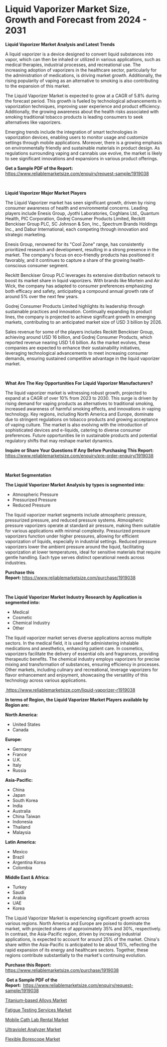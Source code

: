 <p><h1>Liquid Vaporizer Market Size, Growth and Forecast from 2024 - 2031</h1></p><p><strong>Liquid Vaporizer Market Analysis and Latest Trends</strong></p>
<p><p>A liquid vaporizer is a device designed to convert liquid substances into vapor, which can then be inhaled or utilized in various applications, such as medical therapies, industrial processes, and recreational use. The increasing adoption of vaporizers in the healthcare sector, particularly for the administration of medications, is driving market growth. Additionally, the rising popularity of vaping as an alternative to smoking is also contributing to the expansion of this market.</p><p>The Liquid Vaporizer Market is expected to grow at a CAGR of 5.8% during the forecast period. This growth is fueled by technological advancements in vaporization techniques, improving user experience and product efficiency. Additionally, the growing awareness about the health risks associated with smoking traditional tobacco products is leading consumers to seek alternatives like vaporizers. </p><p>Emerging trends include the integration of smart technologies in vaporization devices, enabling users to monitor usage and customize settings through mobile applications. Moreover, there is a growing emphasis on environmentally friendly and sustainable materials in product design. As regulations surrounding vaping and cannabis use evolve, the market is likely to see significant innovations and expansions in various product offerings.</p></p>
<p><strong>Get a Sample PDF of the Report:&nbsp;</strong> <a href="https://www.reliablemarketsize.com/enquiry/request-sample/1919038?utm_campaign=1326&utm_medium=2&utm_source=Github&utm_content=ia&utm_term=24102024&utm_id=liquid-vaporizer">https://www.reliablemarketsize.com/enquiry/request-sample/1919038</a></p>
<p>&nbsp;</p>
<p><strong>Liquid Vaporizer Major Market Players</strong></p>
<p><p>The Liquid Vaporizer market has seen significant growth, driven by rising consumer awareness of health and environmental concerns. Leading players include Enesis Group, Jyothi Laboratories, Coghlans Ltd., Quantum Health, PIC Corporation, Godrej Consumer Products Limited, Reckitt Benckiser Group PLC, SC Johnson & Son, Inc., Spectrum Brands Holdings Inc., and Dabur International, each competing through innovation and strategic marketing.</p><p>Enesis Group, renowned for its "Cool Zone" range, has consistently prioritized research and development, resulting in a strong presence in the market. The company's focus on eco-friendly products has positioned it favorably, and it continues to capture a share of the growing health-conscious consumer segment.</p><p>Reckitt Benckiser Group PLC leverages its extensive distribution network to boost its market share in liquid vaporizers. With brands like Mortein and Air Wick, the company has adapted to consumer preferences emphasizing both efficacy and safety, anticipating a compound annual growth rate of around 5% over the next few years.</p><p>Godrej Consumer Products Limited highlights its leadership through sustainable practices and innovation. Continually expanding its product lines, the company is projected to achieve significant growth in emerging markets, contributing to an anticipated market size of USD 3 billion by 2026.</p><p>Sales revenue for some of the players includes Reckitt Benckiser Group, achieving around USD 16 billion, and Godrej Consumer Products, which reported revenue nearing USD 1.6 billion. As the market evolves, these companies are expected to enhance their sustainability initiatives, leveraging technological advancements to meet increasing consumer demands, ensuring sustained competitive advantage in the liquid vaporizer market.</p></p>
<p>&nbsp;</p>
<p><strong>What Are The Key Opportunities For Liquid Vaporizer Manufacturers?</strong></p>
<p><p>The liquid vaporizer market is witnessing robust growth, projected to expand at a CAGR of over 10% from 2023 to 2030. This surge is driven by rising demand for vaping products as alternatives to traditional smoking, increased awareness of harmful smoking effects, and innovations in vaping technology. Key regions, including North America and Europe, dominate due to stringent regulations on tobacco products and growing acceptance of vaping culture. The market is also evolving with the introduction of sophisticated devices and e-liquids, catering to diverse consumer preferences. Future opportunities lie in sustainable products and potential regulatory shifts that may reshape market dynamics.</p></p>
<p><strong>Inquire or Share Your Questions If Any Before Purchasing This Report:</strong> <a href="https://www.reliablemarketsize.com/enquiry/pre-order-enquiry/1919038?utm_campaign=1326&utm_medium=2&utm_source=Github&utm_content=ia&utm_term=24102024&utm_id=liquid-vaporizer">https://www.reliablemarketsize.com/enquiry/pre-order-enquiry/1919038</a></p>
<p>&nbsp;</p>
<p><strong>Market Segmentation</strong></p>
<p><strong>The Liquid Vaporizer Market Analysis by types is segmented into:</strong></p>
<p><ul><li>Atmospheric Pressure</li><li>Pressurized Pressure</li><li>Reduced Pressure</li></ul></p>
<p><p>The liquid vaporizer market segments include atmospheric pressure, pressurized pressure, and reduced pressure systems. Atmospheric pressure vaporizers operate at standard air pressure, making them suitable for various applications with minimal complexity. Pressurized pressure vaporizers function under higher pressures, allowing for efficient vaporization of liquids, especially in industrial settings. Reduced pressure vaporizers lower the ambient pressure around the liquid, facilitating vaporization at lower temperatures, ideal for sensitive materials that require gentle handling. Each type serves distinct operational needs across industries.</p></p>
<p><strong>Purchase this Report:&nbsp;</strong><a href="https://www.reliablemarketsize.com/purchase/1919038?utm_campaign=1326&utm_medium=2&utm_source=Github&utm_content=ia&utm_term=24102024&utm_id=liquid-vaporizer">https://www.reliablemarketsize.com/purchase/1919038</a></p>
<p>&nbsp;</p>
<p><strong>The Liquid Vaporizer Market Industry Research by Application is segmented into:</strong></p>
<p><ul><li>Medical</li><li>Cosmetic</li><li>Chemical Industry</li><li>Other</li></ul></p>
<p><p>The liquid vaporizer market serves diverse applications across multiple sectors. In the medical field, it is used for administering inhalable medications and anesthetics, enhancing patient care. In cosmetics, vaporizers facilitate the delivery of essential oils and fragrances, providing therapeutic benefits. The chemical industry employs vaporizers for precise mixing and transformation of substances, ensuring efficiency in processes. Other markets, including culinary and recreational, leverage vaporizers for flavor enhancement and enjoyment, showcasing the versatility of this technology across various applications.</p></p>
<p><a href="https://www.reliablemarketsize.com/liquid-vaporizer-r1919038?utm_campaign=1326&utm_medium=2&utm_source=Github&utm_content=ia&utm_term=24102024&utm_id=liquid-vaporizer">&nbsp;https://www.reliablemarketsize.com/liquid-vaporizer-r1919038</a></p>
<p><strong>In terms of Region, the Liquid Vaporizer Market Players available by Region are:</strong></p>
<p>
    <p> <strong> North America: </strong>
        <ul>
            <li>United States</li>
            <li>Canada</li>
        </ul>
        </p> 
    <p> <strong> Europe: </strong>
        <ul>
            <li>Germany</li>
            <li>France</li>
            <li>U.K.</li>
            <li>Italy</li>
            <li>Russia</li>
        </ul>
        </p> 
    <p> <strong> Asia-Pacific: </strong>
        <ul>
            <li>China</li>
            <li>Japan</li>
            <li>South Korea</li>
            <li>India</li>
            <li>Australia</li>
            <li>China Taiwan</li>
            <li>Indonesia</li>
            <li>Thailand</li>
            <li>Malaysia</li>
        </ul>
        </p> 
    <p> <strong> Latin America: </strong>
        <ul>
            <li>Mexico</li>
            <li>Brazil</li>
            <li>Argentina Korea</li>
            <li>Colombia</li>
        </ul>
        </p> 
    <p> <strong> Middle East & Africa: </strong>
        <ul>
            <li>Turkey</li>
            <li>Saudi</li>
            <li>Arabia</li>
            <li>UAE</li>
            <li>Korea</li>
        </ul>
    </p>
    </p>
<p><p>The Liquid Vaporizer Market is experiencing significant growth across various regions. North America and Europe are poised to dominate the market, with projected shares of approximately 35% and 30%, respectively. In contrast, the Asia-Pacific region, driven by increasing industrial applications, is expected to account for around 25% of the market. China's share within the Asia-Pacific is anticipated to be about 15%, reflecting the rapid expansion of its energy and healthcare sectors. Together, these regions contribute substantially to the market's continuing evolution.</p></p>
<p><strong>Purchase this Report: </strong><a href="https://www.reliablemarketsize.com/purchase/1919038?utm_campaign=1326&utm_medium=2&utm_source=Github&utm_content=ia&utm_term=24102024&utm_id=liquid-vaporizer">https://www.reliablemarketsize.com/purchase/1919038</a></p>
<p>&nbsp;<strong>Get a Sample PDF of the Report:&nbsp;&nbsp;</strong><a href="https://www.reliablemarketsize.com/enquiry/request-sample/1919038?utm_campaign=1326&utm_medium=2&utm_source=Github&utm_content=ia&utm_term=24102024&utm_id=liquid-vaporizer">https://www.reliablemarketsize.com/enquiry/request-sample/1919038</a></p>
<p><strong></strong></p>
<p><p><a href="https://github.com/ashepherd82/Market-Research-Report-List-6/blob/main/titanium-based-alloys-market.md?utm_campaign=1326&utm_medium=2&utm_source=Github&utm_content=ia&utm_term=24102024&utm_id=liquid-vaporizer">Titanium-based Alloys Market</a></p><p><a href="https://www.linkedin.com/pulse/fatigue-testing-services-market-innovations-trends-comprehensive-zzuic?utm_campaign=1326&utm_medium=2&utm_source=Github&utm_content=ia&utm_term=24102024&utm_id=liquid-vaporizer">Fatigue Testing Services Market</a></p><p><a href="https://www.linkedin.com/pulse/mobile-cath-lab-rental-industry-analysis-report-market-size-share-eksgc?utm_campaign=1326&utm_medium=2&utm_source=Github&utm_content=ia&utm_term=24102024&utm_id=liquid-vaporizer">Mobile Cath Lab Rental Market</a></p><p><a href="https://issuu.com/reportprime-2/docs/ultraviolet-analyzer-market-size-20_2b70feb23def71?utm_campaign=1326&utm_medium=2&utm_source=Github&utm_content=ia&utm_term=24102024&utm_id=liquid-vaporizer">Ultraviolet Analyzer Market</a></p><p><a href="https://issuu.com/reportprime-2/docs/flexible-borescope-market-size-2030_8c310b7e3e2c27?utm_campaign=1326&utm_medium=2&utm_source=Github&utm_content=ia&utm_term=24102024&utm_id=liquid-vaporizer">Flexible Borescope Market</a></p></p>